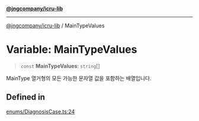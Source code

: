 [**@jngcompany/icru-lib**](../README.md)

***

[@jngcompany/icru-lib](../globals.md) / MainTypeValues

# Variable: MainTypeValues

> `const` **MainTypeValues**: `string`[]

MainType 열거형의 모든 가능한 문자열 값을 포함하는 배열입니다.

## Defined in

[enums/DiagnosisCase.ts:24](https://github.com/jngcompany/icru-lib/blob/761e262af29fb19aea42bf1fcdb824ee624d8160/src/enums/DiagnosisCase.ts#L24)
